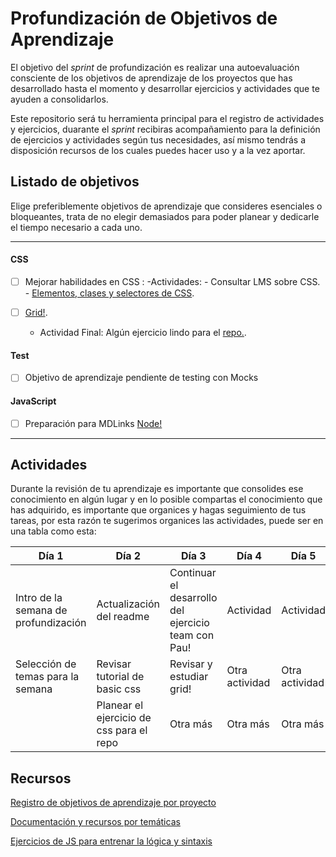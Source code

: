 # Profundización de Objetivos de Aprendizaje

El objetivo del *sprint* de profundización es realizar una autoevaluación consciente de los objetivos de aprendizaje de los proyectos que has desarrollado hasta el momento y desarrollar ejercicios y actividades que te ayuden a consolidarlos.

Este repositorio será tu herramienta principal para el registro de actividades y ejercicios, duarante el *sprint* recibiras acompañamiento para la definición de ejercicios y actividades según tus necesidades, así mismo tendrás a disposición recursos de los cuales puedes hacer uso y a la vez aportar.


## Listado de objetivos
Elige preferiblemente objetivos de aprendizaje que consideres esenciales o bloqueantes, trata de no elegir demasiados para poder planear y dedicarle el tiempo necesario a cada uno.

----
#### CSS

- [ ] Mejorar habilidades en CSS :
      -Actividades:
            - Consultar LMS sobre CSS.
            - [Elementos, clases y selectores de CSS](https://www.youtube.com/playlist?list=PL4cUxeGkcC9ivBf_eKCPIAYXWzLlPAm6G).
            
- [ ] [Grid!](https://www.youtube.com/watch?v=x7tLPhnA06w&list=PL4cUxeGkcC9itC4TxYMzFCfveyutyPOCY).
        
    - Actividad Final: Algún ejercicio lindo para el [repo.](https://github.com/dapino/daily-js). 
        
#### Test

- [ ] Objetivo de aprendizaje pendiente de testing con Mocks 
    
#### JavaScript

- [ ] Preparación para MDLinks [Node!](https://www.youtube.com/playlist?list=PL4cUxeGkcC9jsz4LDYc6kv3ymONOKxwBU)

----


## Actividades
Durante la revisión de tu aprendizaje es importante que consolides ese conocimiento en algún lugar y en lo posible compartas el conocimiento que has adquirido, es importante que organices y hagas seguimiento de tus tareas, por esta razón te sugerimos organices las actividades, puede ser en una tabla como esta:

| Día 1 | Día 2 | Día 3 |  Día 4 |  Día 5 | 
| - | - | - | - | - | 
| Intro de la semana de profundización | Actualización del readme | Continuar el desarrollo del ejercicio team con Pau! | Actividad | Actividad | 
| Selección de temas para la semana | Revisar tutorial de basic css  | Revisar y estudiar grid! | Otra actividad | Otra actividad | 
|  | Planear el ejercicio de css para el repo | Otra más | Otra más | Otra más |


## Recursos
[Registro de objetivos de aprendizaje por proyecto](https://docs.google.com/spreadsheets/d/1COBWl-Mu4d1tvEIdOIY8qkgB6Wklxmwss0neMVGCMJs/edit#gid=502701538)

[Documentación y recursos por temáticas](https://github.com/dapino/Learning-Resources)

[Ejercicios de JS para entrenar la lógica y sintaxis](https://github.com/dapino/daily-js)

